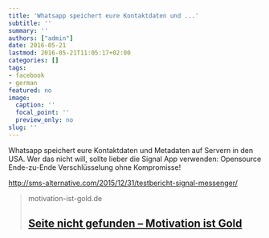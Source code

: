 ```yaml
---
title: 'Whatsapp speichert eure Kontaktdaten und ...'
subtitle: ''
summary: ''
authors: ["admin"]
date: 2016-05-21
lastmod: 2016-05-21T11:05:17+02:00
categories: []
tags:
- facebook
- german
featured: no
image:
  caption: ''
  focal_point: ''
  preview_only: no
slug: ''
---
```

Whatsapp speichert eure Kontaktdaten und Metadaten auf Servern in den USA. Wer das nicht will, sollte lieber die Signal App verwenden: Opensource Ende-zu-Ende Verschlüsselung ohne Kompromisse!

http://sms-alternative.com/2015/12/31/testbericht-signal-messenger/
> motivation-ist-gold.de
> ## [Seite nicht gefunden – Motivation ist Gold](http://sms-alternative.com/2015/12/31/testbericht-signal-messenger/)
>


